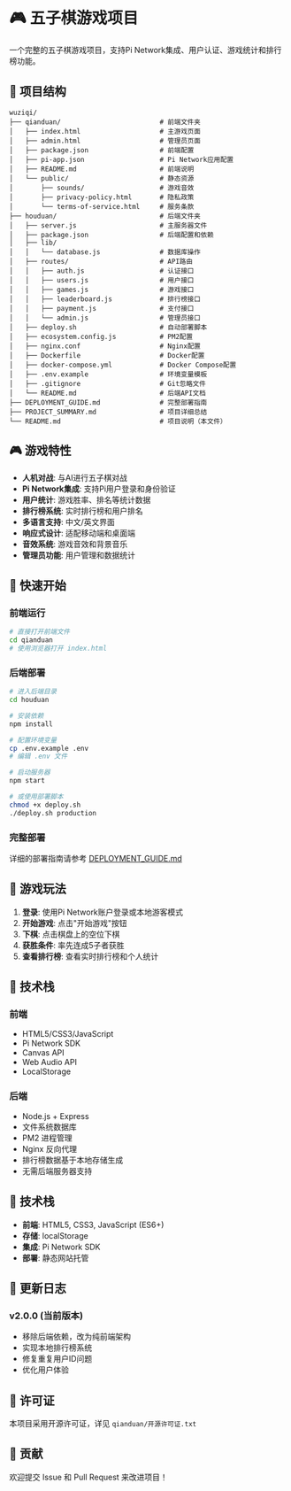 # 🎮 五子棋游戏项目

一个完整的五子棋游戏项目，支持Pi Network集成、用户认证、游戏统计和排行榜功能。

## 📁 项目结构

```
wuziqi/
├── qianduan/                         # 前端文件夹
│   ├── index.html                    # 主游戏页面
│   ├── admin.html                    # 管理员页面
│   ├── package.json                  # 前端配置
│   ├── pi-app.json                   # Pi Network应用配置
│   ├── README.md                     # 前端说明
│   └── public/                       # 静态资源
│       ├── sounds/                   # 游戏音效
│       ├── privacy-policy.html       # 隐私政策
│       └── terms-of-service.html     # 服务条款
├── houduan/                          # 后端文件夹
│   ├── server.js                     # 主服务器文件
│   ├── package.json                  # 后端配置和依赖
│   ├── lib/
│   │   └── database.js               # 数据库操作
│   ├── routes/                       # API路由
│   │   ├── auth.js                   # 认证接口
│   │   ├── users.js                  # 用户接口
│   │   ├── games.js                  # 游戏接口
│   │   ├── leaderboard.js            # 排行榜接口
│   │   ├── payment.js                # 支付接口
│   │   └── admin.js                  # 管理员接口
│   ├── deploy.sh                     # 自动部署脚本
│   ├── ecosystem.config.js           # PM2配置
│   ├── nginx.conf                    # Nginx配置
│   ├── Dockerfile                    # Docker配置
│   ├── docker-compose.yml            # Docker Compose配置
│   ├── .env.example                  # 环境变量模板
│   ├── .gitignore                    # Git忽略文件
│   └── README.md                     # 后端API文档
├── DEPLOYMENT_GUIDE.md               # 完整部署指南
├── PROJECT_SUMMARY.md                # 项目详细总结
└── README.md                         # 项目说明（本文件）
```

## 🎮 游戏特性

- **人机对战**: 与AI进行五子棋对战
- **Pi Network集成**: 支持Pi用户登录和身份验证
- **用户统计**: 游戏胜率、排名等统计数据
- **排行榜系统**: 实时排行榜和用户排名
- **多语言支持**: 中文/英文界面
- **响应式设计**: 适配移动端和桌面端
- **音效系统**: 游戏音效和背景音乐
- **管理员功能**: 用户管理和数据统计

## 🚀 快速开始

### 前端运行
```bash
# 直接打开前端文件
cd qianduan
# 使用浏览器打开 index.html
```

### 后端部署
```bash
# 进入后端目录
cd houduan

# 安装依赖
npm install

# 配置环境变量
cp .env.example .env
# 编辑 .env 文件

# 启动服务器
npm start

# 或使用部署脚本
chmod +x deploy.sh
./deploy.sh production
```

### 完整部署
详细的部署指南请参考 [DEPLOYMENT_GUIDE.md](DEPLOYMENT_GUIDE.md)

## 🎯 游戏玩法

1. **登录**: 使用Pi Network账户登录或本地游客模式
2. **开始游戏**: 点击"开始游戏"按钮
3. **下棋**: 点击棋盘上的空位下棋
4. **获胜条件**: 率先连成5子者获胜
5. **查看排行榜**: 查看实时排行榜和个人统计

## 🔧 技术栈

### 前端
- HTML5/CSS3/JavaScript
- Pi Network SDK
- Canvas API
- Web Audio API
- LocalStorage

### 后端
- Node.js + Express
- 文件系统数据库
- PM2 进程管理
- Nginx 反向代理
- 排行榜数据基于本地存储生成
- 无需后端服务器支持

## 🔧 技术栈

- **前端**: HTML5, CSS3, JavaScript (ES6+)
- **存储**: localStorage
- **集成**: Pi Network SDK
- **部署**: 静态网站托管

## 📝 更新日志

### v2.0.0 (当前版本)
- 移除后端依赖，改为纯前端架构
- 实现本地排行榜系统
- 修复重复用户ID问题
- 优化用户体验

## 📄 许可证

本项目采用开源许可证，详见 `qianduan/开源许可证.txt`

## 🤝 贡献

欢迎提交 Issue 和 Pull Request 来改进项目！
